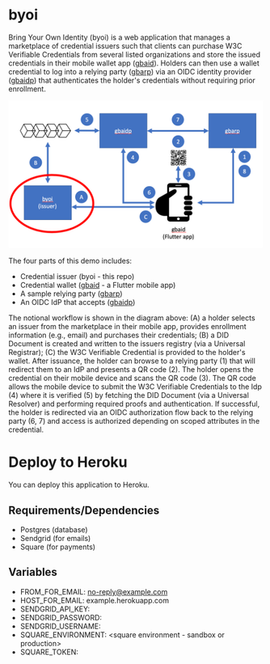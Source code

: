 # byoi

Bring Your Own Identity (byoi) is a web application that manages a
marketplace of credential issuers such that clients can purchase W3C
Verifiable Credentials from several listed organizations and store the
issued credentials in their mobile wallet app
([gbaid](https://https://github.com/Veridium/gbaid)).  Holders can
then use a wallet credential to log into a relying party
([gbarp](https://github.com/Veridium/gbarp)) via an OIDC identity
provider ([gbaidp](https://github.com/Veridium/gbaidp)) that
authenticates the holder's credentials without requiring prior
enrollment.

![GBA Bring Your Own Identity](byoi.png "GBA Bring Your Own Identity")

The four parts of this demo includes:

* Credential issuer (byoi - this repo)
* Credential wallet ([gbaid](https://https://github.com/Veridium/gbaid) - a Flutter mobile app)
* A sample relying party ([gbarp](https://github.com/Veridium/gbarp))
* An OIDC IdP that accepts ([gbaidp](https://github.com/Veridium/gbaidp))

The notional workflow is shown in the diagram above: (A) a holder
selects an issuer from the marketplace in their mobile app, provides
enrollment information (e.g., email) and purchases their credentials;
(B) a DID Document is created and written to the issuers registry (via
a Universal Registrar); (C) the W3C Verifiable Credential is provided
to the holder's wallet.  After issuance, the holder can browse to a
relying party (1) that will redirect them to an IdP and presents a QR
code (2).  The holder opens the credential on their mobile device and
scans the QR code (3).  The QR code allows the mobile device to submit
the W3C Verifiable Credentials to the Idp (4) where it is verified (5)
by fetching the DID Document (via a Universal Resolver) and performing
required proofs and authentication.  If successful, the holder is
redirected via an OIDC authorization flow back to the relying party
(6, 7) and access is authorized depending on scoped attributes in the
credential.

# Deploy to Heroku

You can deploy this application to Heroku.

## Requirements/Dependencies

* Postgres (database)
* Sendgrid (for emails)
* Square (for payments)

## Variables

* FROM_FOR_EMAIL:           no-reply@example.com
* HOST_FOR_EMAIL:           example.herokuapp.com
* SENDGRID_API_KEY:         <your sendgrid key>
* SENDGRID_PASSWORD:        <your sendgrid password>
* SENDGRID_USERNAME:        <your sendgrid username>
* SQUARE_ENVIRONMENT:       <square environment - sandbox or production>
* SQUARE_TOKEN:             <your square token>
